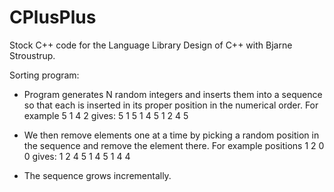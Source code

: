 # CPlusPlus
Stock C++ code for the Language Library Design of C++ with Bjarne Stroustrup.

Sorting program:
- Program generates N random integers and inserts them into a sequence so that each is inserted in its proper position in the numerical order.
For example 5 1 4 2 gives:
5
1 5
1 4 5
1 2 4 5

- We then remove elements one at a time by picking a random position in the sequence and remove the element there.
For example positions 1 2 0 0 gives:
1 2 4 5
1 4 5
1 4
4

- The sequence grows incrementally. 

